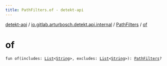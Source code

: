 ```yaml
---
title: PathFilters.of - detekt-api
---
```


[detekt-api](../../index.html) / [io.gitlab.arturbosch.detekt.api.internal](../index.html) / [PathFilters](index.html) / [of](./of.html)

# of

`fun of(includes: `[`List`](https://kotlinlang.org/api/latest/jvm/stdlib/kotlin.collections/-list/index.html)`<`[`String`](https://kotlinlang.org/api/latest/jvm/stdlib/kotlin/-string/index.html)`>, excludes: `[`List`](https://kotlinlang.org/api/latest/jvm/stdlib/kotlin.collections/-list/index.html)`<`[`String`](https://kotlinlang.org/api/latest/jvm/stdlib/kotlin/-string/index.html)`>): `[`PathFilters`](index.html)`?`
